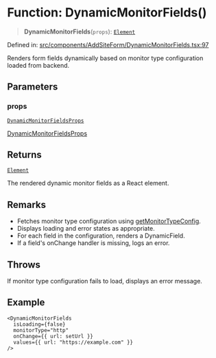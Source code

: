 # Function: DynamicMonitorFields()

> **DynamicMonitorFields**(`props`): [`Element`](https://github.com/DefinitelyTyped/DefinitelyTyped/blob/1a60e1b9a9062ff9c48c681ca3d8b6f717b616b9/types/react/jsx-runtime.d.ts#L6)

Defined in: [src/components/AddSiteForm/DynamicMonitorFields.tsx:97](https://github.com/Nick2bad4u/Uptime-Watcher/blob/8a1973382d5fe14c52996ecda381894eb7ecd4a6/src/components/AddSiteForm/DynamicMonitorFields.tsx#L97)

Renders form fields dynamically based on monitor type configuration loaded from backend.

## Parameters

### props

[`DynamicMonitorFieldsProps`](../interfaces/DynamicMonitorFieldsProps.md)

[DynamicMonitorFieldsProps](../interfaces/DynamicMonitorFieldsProps.md)

## Returns

[`Element`](https://github.com/DefinitelyTyped/DefinitelyTyped/blob/1a60e1b9a9062ff9c48c681ca3d8b6f717b616b9/types/react/jsx-runtime.d.ts#L6)

The rendered dynamic monitor fields as a React element.

## Remarks

- Fetches monitor type configuration using [getMonitorTypeConfig](../../../../utils/monitorTypeHelper/functions/getMonitorTypeConfig.md).
- Displays loading and error states as appropriate.
- For each field in the configuration, renders a DynamicField.
- If a field's onChange handler is missing, logs an error.

## Throws

If monitor type configuration fails to load, displays an error message.

## Example

```tsx
<DynamicMonitorFields
  isLoading={false}
  monitorType="http"
  onChange={{ url: setUrl }}
  values={{ url: "https://example.com" }}
/>
```
